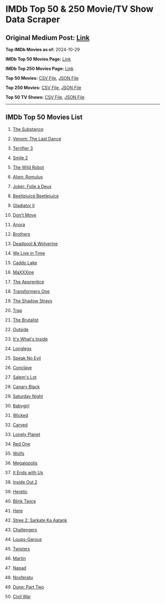 # IMDb Top 50 & 250 Movie/TV Show Data Scraper

## Original Medium Post: [Link](https://medium.com/@nishantsahoo/which-movie-should-i-watch-5c83a3c0f5b1)

**Top IMDb Movies as of:** 2024-10-29

**IMDb Top 50 Movies Page:** [Link](https://www.imdb.com/search/title/?title_type=feature&release_date=2024-01-01,2024-12-31)

**IMDb Top 250 Movies Page:** [Link](https://www.imdb.com/chart/top/)

**Top 50 Movies:** [CSV File](/data/top50/movies.csv), [JSON File](/data/top50/movies.json)

**Top 250 Movies:** [CSV File](/data/top250/movies.csv), [JSON File](/data/top250/movies.json)

**Top 50 TV Shows:** [CSV File](/data/top50/shows.csv), [JSON File](/data/top50/shows.json)

---

## IMDb Top 50 Movies List

1. [The Substance](https://www.imdb.com/title/tt17526714/)

2. [Venom: The Last Dance](https://www.imdb.com/title/tt16366836/)

3. [Terrifier 3](https://www.imdb.com/title/tt27911000/)

4. [Smile 2](https://www.imdb.com/title/tt29268110/)

5. [The Wild Robot](https://www.imdb.com/title/tt29623480/)

6. [Alien: Romulus](https://www.imdb.com/title/tt18412256/)

7. [Joker: Folie à Deux](https://www.imdb.com/title/tt11315808/)

8. [Beetlejuice Beetlejuice](https://www.imdb.com/title/tt2049403/)

9. [Gladiator II](https://www.imdb.com/title/tt9218128/)

10. [Don't Move](https://www.imdb.com/title/tt24807110/)

11. [Anora](https://www.imdb.com/title/tt28607951/)

12. [Brothers](https://www.imdb.com/title/tt9860566/)

13. [Deadpool & Wolverine](https://www.imdb.com/title/tt6263850/)

14. [We Live in Time](https://www.imdb.com/title/tt27131358/)

15. [Caddo Lake](https://www.imdb.com/title/tt15552142/)

16. [MaXXXine](https://www.imdb.com/title/tt22048412/)

17. [The Apprentice](https://www.imdb.com/title/tt8368368/)

18. [Transformers One](https://www.imdb.com/title/tt8864596/)

19. [The Shadow Strays](https://www.imdb.com/title/tt28349451/)

20. [Trap](https://www.imdb.com/title/tt26753003/)

21. [The Brutalist](https://www.imdb.com/title/tt8999762/)

22. [Outside](https://www.imdb.com/title/tt32643879/)

23. [It's What's Inside](https://www.imdb.com/title/tt14577874/)

24. [Longlegs](https://www.imdb.com/title/tt23468450/)

25. [Speak No Evil](https://www.imdb.com/title/tt27534307/)

26. [Conclave](https://www.imdb.com/title/tt20215234/)

27. [Salem's Lot](https://www.imdb.com/title/tt10245072/)

28. [Canary Black](https://www.imdb.com/title/tt20048582/)

29. [Saturday Night](https://www.imdb.com/title/tt27657135/)

30. [Babygirl](https://www.imdb.com/title/tt30057084/)

31. [Wicked](https://www.imdb.com/title/tt1262426/)

32. [Carved](https://www.imdb.com/title/tt32743167/)

33. [Lonely Planet](https://www.imdb.com/title/tt20194882/)

34. [Red One](https://www.imdb.com/title/tt14948432/)

35. [Wolfs](https://www.imdb.com/title/tt14257582/)

36. [Megalopolis](https://www.imdb.com/title/tt10128846/)

37. [It Ends with Us](https://www.imdb.com/title/tt10655524/)

38. [Inside Out 2](https://www.imdb.com/title/tt22022452/)

39. [Heretic](https://www.imdb.com/title/tt28015403/)

40. [Blink Twice](https://www.imdb.com/title/tt14858658/)

41. [Here](https://www.imdb.com/title/tt18272208/)

42. [Stree 2: Sarkate Ka Aatank](https://www.imdb.com/title/tt27510174/)

43. [Challengers](https://www.imdb.com/title/tt16426418/)

44. [Loups-Garous](https://www.imdb.com/title/tt29195603/)

45. [Twisters](https://www.imdb.com/title/tt12584954/)

46. [Martin](https://www.imdb.com/title/tt15334030/)

47. [Napad](https://www.imdb.com/title/tt32245158/)

48. [Nosferatu](https://www.imdb.com/title/tt5040012/)

49. [Dune: Part Two](https://www.imdb.com/title/tt15239678/)

50. [Civil War](https://www.imdb.com/title/tt17279496/)
